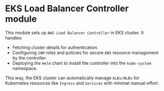 # EKS Load Balancer Controller module

This module sets up `AWS Load Balancer Controller` in EKS cluster. It handles:

- Fetching cluster details for authentication.
- Configuring `IAM` roles and policies for secure `AWS` resource management by the controller.
- Deploying the `Helm` chart to install the controller into the `kube-system` namespace.

This way, the EKS cluster can automatically manage `ALBs/NLBs` for Kubernetes resources like `Ingress` and `Services` with minimal manual effort.
